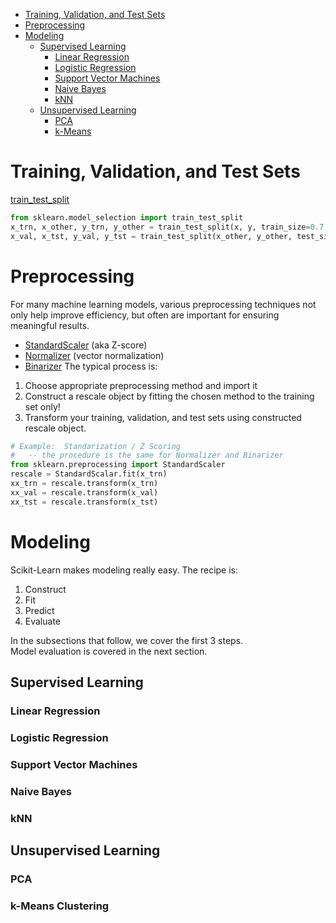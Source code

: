 
* [Training, Validation, and Test Sets](#datasplits)
* [Preprocessing](#preprocessing)
* [Modeling](#models)
  - [Supervised Learning](#models_supervised)
    * [Linear Regression](#models_linreg)
    * [Logistic Regression](#models_logreg)
    * [Support Vector Machines](#models_svm)
    * [Naive Bayes](#models_nbayes)
    * [kNN](#models_knn)
  - [Unsupervised Learning](#models_unsupervised)
    * [PCA](#models_pca)
    * [k-Means](#models_kmeans)



<a name="datasplits"></a>
# Training, Validation, and Test Sets
[train_test_split](http://scikit-learn.org/stable/modules/generated/sklearn.model_selection.train_test_split.html)
```python
from sklearn.model_selection import train_test_split
x_trn, x_other, y_trn, y_other = train_test_split(x, y, train_size=0.7, random_state=0)
x_val, x_tst, y_val, y_tst = train_test_split(x_other, y_other, test_size=0.33, random_state=1)
```
<a name="preprocessing"></a>
# Preprocessing
For many machine learning models, various preprocessing techniques not only help
improve efficiency, but often are important for ensuring meaningful results.
* [StandardScaler](http://scikit-learn.org/stable/modules/generated/sklearn.preprocessing.StandardScaler.html) (aka Z-score)
* [Normalizer](http://scikit-learn.org/stable/modules/generated/sklearn.preprocessing.Normalizer.html) (vector normalization)
* [Binarizer](http://scikit-learn.org/stable/modules/generated/sklearn.preprocessing.Binarizer.html)
The typical process is:
1. Choose appropriate preprocessing method and import it
2. Construct a rescale object by fitting the chosen method to the training set only!
3. Transform your training, validation, and test sets using constructed rescale object.
```python
# Example:  Standarization / Z Scoring
#   -- the procedure is the same for Normalizer and Binarizer
from sklearn.preprocessing import StandardScaler
rescale = StandardScalar.fit(x_trn)
xx_trn = rescale.transform(x_trn)
xx_val = rescale.transform(x_val)
xx_tst = rescale.transform(x_tst)
```

<a name="models"></a>
# Modeling
Scikit-Learn makes modeling really easy.  The recipe is:
1. Construct
2. Fit
3. Predict
4. Evaluate

In the subsections that follow, we cover the first 3 steps.  
Model evaluation is covered in the next section.

<a name="models_supervised"></a>
## Supervised Learning
<a name="models_linreg"></a>
### Linear Regression
<a name="models_logreg"></a>
### Logistic Regression
<a name="models_svm"></a>
### Support Vector Machines
<a name="models_nbayes"></a>
### Naive Bayes
<a name="models_knn"></a>
### kNN
<a name="models_unsupervised"></a>
## Unsupervised Learning
<a name="models_pca"></a>
### PCA
<a name="models_kmeans"></a>
### k-Means Clustering

